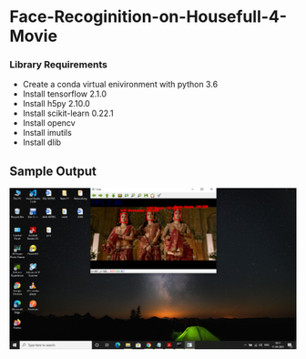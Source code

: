 # Face-Recoginition-on-Housefull-4-Movie

### Library Requirements

  * Create a conda virtual enivironment with python 3.6
  * Install tensorflow 2.1.0
  * Install h5py 2.10.0
  * Install scikit-learn 0.22.1
  * Install opencv
  * Install imutils
  * Install dlib

## Sample Output

<img src="images/test.png">
